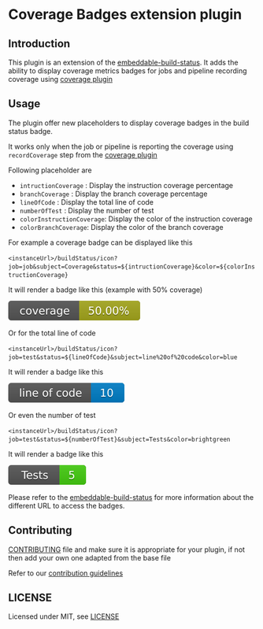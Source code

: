 # Coverage Badges extension plugin

## Introduction

This plugin is an extension of the [embeddable-build-status](https://plugins.jenkins.io/embeddable-build-status/). It adds the ability to display coverage metrics badges for jobs and pipeline recording coverage using [coverage plugin](https://plugins.jenkins.io/coverage/) 

## Usage

The plugin offer new placeholders to display coverage badges in the build status badge.

It works only when the job or pipeline is reporting the coverage using `recordCoverage` step from the [coverage plugin](https://plugins.jenkins.io/coverage/)

Following placeholder are

- `intructionCoverage` : Display the instruction coverage percentage
- `branchCoverage` : Display the branch coverage percentage
- `lineOfCode` : Display the total line of code
- `numberOfTest` : Display the number of test
- `colorInstructionCoverage`: Display the color of the instruction coverage
- `colorBranchCoverage`: Display the color of the branch coverage

For example a coverage badge can be displayed like this

`<instanceUrl>/buildStatus/icon?job=job&subject=Coverage&status=${intructionCoverage}&color=${colorInstructionCoverage}`

It will render a badge like this (example with 50% coverage)

![coverage badge](./doc/coverage-badge.svg)

Or for the total line of code

`<instanceUrl>/buildStatus/icon?job=test&status=${lineOfCode}&subject=line%20of%20code&color=blue`

It will render a badge like this

![line of code badge](./doc/line-of-code-badge.svg)

Or even the number of test

`<instanceUrl>/buildStatus/icon?job=test&status=${numberOfTest}&subject=Tests&color=brightgreen`

It will render a badge like this

![number of test badge](./doc/number-of-test.svg)

Please refer to the [embeddable-build-status](https://plugins.jenkins.io/embeddable-build-status/) for more information about the different URL to access the badges.

## Contributing

[CONTRIBUTING](https://github.com/jenkinsci/.github/blob/master/CONTRIBUTING.md) file and make sure it is appropriate for your plugin, if not then add your own one adapted from the base file

Refer to our [contribution guidelines](https://github.com/jenkinsci/.github/blob/master/CONTRIBUTING.md)

## LICENSE

Licensed under MIT, see [LICENSE](LICENSE.md)
